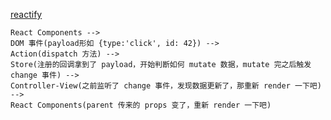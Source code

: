 
[reactify](https://github.com/andreypopp/reactify)


    React Components --> 
    DOM 事件(payload形如 {type:'click', id: 42}) --> 
    Action(dispatch 方法) --> 
    Store(注册的回调拿到了 payload，开始判断如何 mutate 数据，mutate 完之后触发 change 事件) --> 
    Controller-View(之前监听了 change 事件，发现数据更新了，那重新 render 一下吧) --> 
    React Components(parent 传来的 props 变了，重新 render 一下吧) 